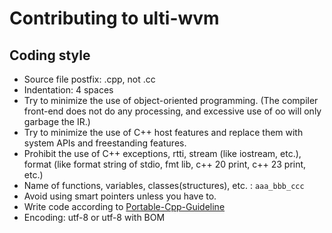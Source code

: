 ﻿# Contributing to ulti-wvm

## Coding style

- Source file postfix: .cpp, not .cc
- Indentation: 4 spaces
- Try to minimize the use of object-oriented programming. (The compiler front-end does not do any processing, and excessive use of oo will only garbage the IR.)
- Try to minimize the use of C++ host features and replace them with system APIs and freestanding features.
- Prohibit the use of C++ exceptions, rtti, stream (like iostream, etc.), format (like format string of stdio, fmt lib, c++ 20 print, c++ 23 print, etc.)
- Name of functions, variables, classes(structures), etc. : `aaa_bbb_ccc`
- Avoid using smart pointers unless you have to.
- Write code according to [Portable-Cpp-Guideline](https://github.com/cppfastio/Portable-Cpp-Guideline)
- Encoding: utf-8 or utf-8 with BOM
